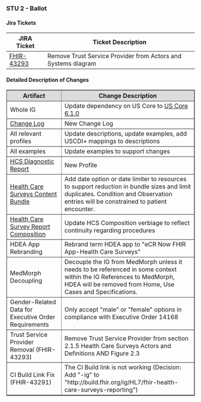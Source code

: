### STU 2 - Ballot

#### Jira Tickets

|JIRA Ticket|Ticket Description|
|---------|----------|
[FHIR-43293](https://jira.hl7.org/browse/FHIR-43293) | Remove Trust Service Provider from Actors and Systems diagram |

<!-- <table border="1">
    <thead>
       <tr style="background-color:#DCDCDC">
            <th style="text-align: center; vertical-align: middle;">Artifact</th>
            <th style="text-align: center; vertical-align: middle;">Change Description</th>
        </tr>
    </thead> -->

#### Detailed Description of Changes

<table border="1">
    <thead>
       <tr style="background-color:#DCDCDC">
            <th style="text-align: center; vertical-align: middle;">Artifact</th>
            <th style="text-align: center; vertical-align: middle;">Change Description</th>
        </tr>
    </thead>
    <tbody>
        <tr>
            <td>Whole IG</td>
            <td>Update dependency on US Core to <a href="https://hl7.org/fhir/us/core/STU6.1/index.html">US Core 6.1.0</a></td>
        </tr>
        <tr>
            <td><a href="changelog.html">Change Log</a></td>
            <td>New Change Log</td>
        </tr>
        <tr>
            <td>All relevant profiles</td>
            <td>Update descriptions, update examples, add USCDI+ mappings to descriptions</td>
        </tr>
        <tr>
            <td>All examples</td>
            <td>Update examples to support changes</td>
        </tr>
        <tr>
            <td><a href="StructureDefinition-hcs-diagnosticreport.html">HCS Diagnostic Report</a></td>
            <td>New Profile</td>
        </tr>
        <tr>
            <td><a href="StructureDefinition-hcs-content-bundle.html">Health Care Surveys Content Bundle</a></td>
            <td>Add date option or date limiter to resources to support reduction in bundle sizes and limit duplicates. Condition and Observation entries will be constrained to patient encounter.</td>
        </tr>
        <tr>
            <td><a href="StructureDefinition-hcs-composition.html">Health Care Survey Report Composition</a></td>
            <td>Update HCS Composition verbiage to reflect continuity regarding procedures</td>
        </tr>
        <tr>
            <td>HDEA App Rebranding</td>
            <td>Rebrand term HDEA app to "eCR Now FHIR App-Health Care Surveys"</td>
        </tr>
        <tr>
            <td>MedMorph Decoupling</td>
            <td>Decouple the IG from MedMorph unless it needs to be referenced in some context within the IG References to MedMorph, HDEA will be removed from Home, Use Cases and Specifications.</td>
        </tr>
        <tr>
            <td>Gender-Related Data for Executive Order Requirements</td>
            <td>Only accept "male" or "female" options in compliance with Executive Order 14168</td>
        </tr>
        <tr>
            <td>Trust Service Provider Removal (FHIR-43293)</td>
            <td>Remove Trust Service Provider from section 2.1.5 Health Care Surveys Actors and Definitions AND Figure 2.3</td>
        </tr>
        <tr>
            <td>CI Build Link Fix (FHIR-43291)</td>
            <td>The CI Build link is not working (Decision: Add "-ig" to "http://build.fhir.org/ig/HL7/fhir-health-care-surveys-reporting")</td>
        </tr>
    </tbody>
</table>